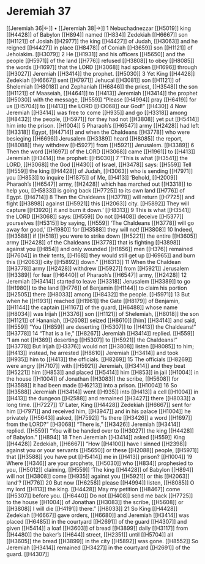 # Jeremiah 37
[[Jeremiah 36|←]] • [[Jeremiah 38|→]]
1 Nebuchadnezzar [[H5019]] king [[H4428]] of Babylon [[H894]] named [[H834]] Zedekiah [[H6667]] son [[H1121]] of Josiah [[H2977]] the king [[H4427]] of Judah, [[H3063]] and he reigned [[H4427]] in place [[H8478]] of Coniah [[H3659]] son [[H1121]] of Jehoiakim. [[H3079]] 
2 He [[H1931]] and his officers [[H5650]] and the people [[H5971]] of the land [[H776]] refused [[H3808]] to obey [[H8085]] the words [[H1697]] that the LORD [[H3068]] had spoken [[H1696]] through [[H3027]] Jeremiah [[H3414]] the prophet. [[H5030]] 
3 Yet King [[H4428]] Zedekiah [[H6667]] sent [[H7971]] Jehucal [[H3081]] son [[H1121]] of Shelemiah [[H8018]] and Zephaniah [[H6846]] the priest, [[H3548]] the son [[H1121]] of Maaseiah, [[H4641]] to [[H413]] Jeremiah [[H3414]] the prophet [[H5030]] with the message, [[H559]] “Please [[H4994]] pray [[H6419]] for us [[H5704]] to [[H413]] the LORD [[H3068]] our God!” [[H430]] 
4 Now Jeremiah [[H3414]] was free to come [[H935]] and go [[H3318]] among [[H8432]] the people, [[H5971]] for they had not [[H3808]] yet put [[H5414]] him into the prison. [[H1004]] 
5 Pharaoh’s [[H6547]] army [[H2428]] had left [[H3318]] Egypt, [[H4714]] and when the Chaldeans [[H3778]] who were besieging [[H6696]] Jerusalem [[H3389]] heard [[H8085]] the report, [[H8088]] they withdrew [[H5927]] from [[H5921]] Jerusalem. [[H3389]] 
6 Then the word [[H1697]] of the LORD [[H3068]] came [[H1961]] to [[H413]] Jeremiah [[H3414]] the prophet: [[H5030]] 
7 “This is what [[H3541]] the LORD, [[H3068]] the God [[H430]] of Israel, [[H3478]] says: [[H559]] Tell [[H559]] the king [[H4428]] of Judah, [[H3063]] who is sending [[H7971]] you [[H853]] to inquire [[H1875]] of Me, [[H413]] ‘Behold, [[H2009]] Pharaoh’s [[H6547]] army, [[H2428]] which has marched out [[H3318]] to help you, [[H5833]] is going back [[H7725]] to its own land [[H776]] of Egypt. [[H4714]] 
8 Then the Chaldeans [[H3778]] will return [[H7725]] and fight [[H3898]] against [[H5921]] this [[H2063]] city. [[H5892]] They will capture [[H3920]] it and burn it down.’ [[H8313]] 
9 This is what [[H3541]] the LORD [[H3068]] says: [[H559]] Do not [[H408]] deceive [[H5377]] yourselves [[H5315]] by saying, [[H559]] ‘The Chaldeans [[H3778]] will go away for good,’ [[H1980]] for [[H3588]] they will not! [[H3808]] 
10 Indeed, [[H3588]] if [[H518]] you were to strike down [[H5221]] the entire [[H3605]] army [[H2428]] of the Chaldeans [[H3778]] that is fighting [[H3898]] against you [[H854]] and only wounded [[H1856]] men [[H376]] remained [[H7604]] in their tents, [[H168]] they would still get up [[H6965]] and burn this [[H2063]] city [[H5892]] down.” [[H8313]] 
11 When the Chaldean [[H3778]] army [[H2428]] withdrew [[H5927]] from [[H5921]] Jerusalem [[H3389]] for fear [[H6440]] of Pharaoh’s [[H6547]] army, [[H2428]] 
12 Jeremiah [[H3414]] started to leave [[H3318]] Jerusalem [[H3389]] to go [[H1980]] to the land [[H776]] of Benjamin [[H1144]] to claim his portion [[H2505]] there [[H8033]] among [[H8432]] the people. [[H5971]] 
13 But when he [[H1931]] reached [[H1961]] the Gate [[H8179]] of Benjamin, [[H1144]] the captain [[H1167]] of the guard, [[H6488]] whose name [[H8034]] was Irijah [[H3376]] son [[H1121]] of Shelemiah, [[H8018]] the son [[H1121]] of Hananiah, [[H2608]] seized [[H8610]] [him] [[H3414]] and said, [[H559]] “You [[H859]] are deserting [[H5307]] to [[H413]] the Chaldeans!” [[H3778]] 
14 “That is a lie,” [[H8267]] Jeremiah [[H3414]] replied. [[H559]] “I am not [[H369]] deserting [[H5307]] to [[H5921]] the Chaldeans!” [[H3778]] But Irijah [[H3376]] would not [[H3808]] listen [[H8085]] to him; [[H413]] instead, he arrested [[H8610]] Jeremiah [[H3414]] and took [[H935]] him to [[H413]] the officials. [[H8269]] 
15 The officials [[H8269]] were angry [[H7107]] with [[H5921]] Jeremiah, [[H3414]] and they beat [[H5221]] him [[H853]] and placed [[H5414]] him [[H853]] in jail [[H1004]] in the house [[H1004]] of Jonathan [[H3083]] the scribe, [[H5608]] for [[H3588]] it had been made [[H6213]] into a prison. [[H1004]] 
16 So [[H3588]] Jeremiah [[H3414]] went [[H935]] into [[H413]] a cell [[H1004]] in [[H413]] the dungeon [[H2588]] and remained [[H3427]] there [[H8033]] a long time. [[H7227]] 
17 Later, King [[H4428]] Zedekiah [[H6667]] sent for him [[H7971]] and received him, [[H3947]] and in his palace [[H1004]] he privately [[H5643]] asked, [[H7592]] “Is there [[H3426]] a word [[H1697]] from the LORD?” [[H3068]] “There is,” [[H3426]] Jeremiah [[H3414]] replied. [[H559]] “You will be handed over to [[H3027]] the king [[H4428]] of Babylon.” [[H894]] 
18 Then Jeremiah [[H3414]] asked [[H559]] King [[H4428]] Zedekiah, [[H6667]] “How [[H4100]] have I sinned [[H2398]] against you  or your servants [[H5650]] or these [[H2088]] people, [[H5971]] that [[H3588]] you have put [[H5414]] me in [[H413]] prison? [[H1004]] 
19 Where [[H346]] are your prophets, [[H5030]] who [[H834]] prophesied to you, [[H5012]] claiming, [[H559]] ‘The king [[H4428]] of Babylon [[H894]] will not [[H3808]] come [[H935]] against you [[H5921]] or this [[H2063]] land’? [[H776]] 
20 But now [[H6258]] please [[H4994]] listen, [[H8085]] O my lord [[H113]] the king. [[H4428]] May my petition [[H8467]] come [[H5307]] before you. [[H6440]] Do not [[H408]] send me back [[H7725]] to the house [[H1004]] of Jonathan [[H3083]] the scribe, [[H5608]] or [[H3808]] I will die [[H4191]] there.” [[H8033]] 
21 So King [[H4428]] Zedekiah [[H6667]] gave orders, [[H6680]] and Jeremiah [[H3414]] was placed [[H6485]] in the courtyard [[H2691]] of the guard [[H4307]] and given [[H5414]] a loaf [[H3603]] of bread [[H3899]] daily [[H3117]] from [[H4480]] the baker’s [[H644]] street, [[H2351]] until [[H5704]] all [[H3605]] the bread [[H3899]] in the city [[H5892]] was gone. [[H8552]] So Jeremiah [[H3414]] remained [[H3427]] in the courtyard [[H2691]] of the guard. [[H4307]] 
